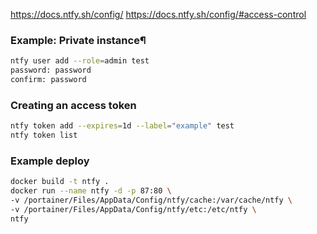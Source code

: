 https://docs.ntfy.sh/config/
https://docs.ntfy.sh/config/#access-control

### Example: Private instance¶
```bash
ntfy user add --role=admin test
password: password
confirm: password
```

### Creating an access token
```bash
ntfy token add --expires=1d --label="example" test
ntfy token list
```

### Example deploy
```bash
docker build -t ntfy .
docker run --name ntfy -d -p 87:80 \
-v /portainer/Files/AppData/Config/ntfy/cache:/var/cache/ntfy \
-v /portainer/Files/AppData/Config/ntfy/etc:/etc/ntfy \
ntfy
```

